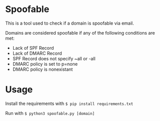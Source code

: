 # Spoofable
This is a tool used to check if a domain is spoofable via email.

Domains are considered spoofable if any of the following conditions are met:
+ Lack of SPF Record
+ Lack of DMARC Record
+ SPF Record does not specify ~all or -all
+ DMARC policy is set to p=none
+ DMARC policy is nonexistant

# Usage

Install the requirements with `$ pip install requirements.txt`

Run with `$ python3 spoofable.py [domain]`
